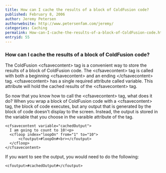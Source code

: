 ```yaml
---
title: How can I cache the results of a block of ColdFusion code?
published: February 8, 2006
author: Jeremy Petersen
authorwebsite: http://www.petersenfam.com/jeremy/
categories: Caching
permalink: How-can-I-cache-the-results-of-a-block-of-ColdFusion-code.html
entryid: 55
---
```


<h3>How can I cache the results of a block of ColdFusion code?</h3>

<p>
The ColdFusion &lt;cfsavecontent&gt; tag is a convenient way to store the results of a block of ColdFusion code.  The &lt;cfsavecontent&gt; tag is called with both a beginning &lt;cfsavecontent&gt; and an ending &lt;/cfsavecontent&gt; tag.  &lt;cfsavecontent&gt;  has a single required attribute called variable.  This attribute will hold the cached results of the &lt;cfsavecontent&gt; tag.  
</p>

<p>
So now that you know how to call the &lt;cfsavecontent&gt; tag, what does it do?  When you wrap a block of ColdFusion code with a &lt;cfsavecontent&gt; tag, the block of code executes, but any output that is generated by the block of code doesn't display to the screen.  Instead, the output is stored in the variable that you choose in the varaible attribute of the tag.  
</p>

<pre><code class="language-markup">&lt;cfsavecontent variable=&quot;cachedOutput&quot;&gt;
  I am going to count to 10!&lt;p&gt;
  &lt;cfloop index=&quot;loopOn&quot; from=&quot;1&quot; to=&quot;10&quot;&gt;
	  &lt;cfoutput&gt;#loopOn#&lt;br&gt;&lt;/cfoutput&gt;
  &lt;/cfloop&gt;
&lt;/cfsavecontent&gt;
</code></pre>

<p>
If you want to see the output, you would need to do the following:
</p>

<pre><code class="language-markup">&lt;cfoutput&gt;#cachedOutput#&lt;/cfoutput&gt;
</code></pre>



